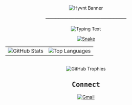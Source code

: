 <!-- Header Banner -->
<p align="center">
  <img src="https://capsule-render.vercel.app/api?type=rect&color=000000&height=150&section=header&text=Hyvnt&fontColor=ffffff&fontSize=70&fontAlignY=50" alt="Hyvnt Banner" />
</p>

<!-- Custom Divider -->
<p align="center"><code style="font-size: 1.2em;">─────────────────────────</code></p>

<!-- Animated Typing Text -->
<p align="center">
  <img src="https://readme-typing-svg.demolab.com?font=Fira+Code&color=FFFFFF&size=24&center=true&vCenter=true&width=435&lines=Silly+%7C+Uninsteresting+%7C+Uhhh" alt="Typing Text" />
</p>


<!-- Snake Graphic -->
<p align="center">
  <a href="https://github.com/hyvnova/hyvnova/blob/main/assets/grid-snake.svg">
    <img src="https://github.com/hyvnova/hyvnova/blob/main/assets/grid-snake.svg" alt="Snake" style="max-width: 100%; height: auto;" />
  </a>
</p>

<!-- Stats & Languages in a Table Layout -->
<table align="center">
  <tr>
    <td>
      <img src="https://github-readme-stats.vercel.app/api?username=hyvnova&show_icons=true&theme=tokyonight" alt="GitHub Stats" />
    </td>
    <td>
      <img src="https://github-readme-stats.vercel.app/api/top-langs/?username=hyvnova&layout=compact&theme=tokyonight" alt="Top Languages" />
    </td>
  </tr>
</table>

<!-- GitHub Trophies -->
<p align="center" style="margin-top: 2rem;">
  <img src="https://github-profile-trophy.vercel.app/?username=hyvnova&theme=darkhub&margin-w=15&margin-h=15" alt="GitHub Trophies" />
</p>


<!-- Contact Section -->
<h2 align="center" style="font-family: 'Fira Code', monospace;">Connect</h2>
<p align="center">
  <a href="mailto:hyvnova@proton.me@gmail.com" target="_blank">
    <img src="https://img.shields.io/badge/Gmail-000000?style=for-the-badge&logo=gmail&logoColor=white" alt="Gmail" />
  </a>
</p>
